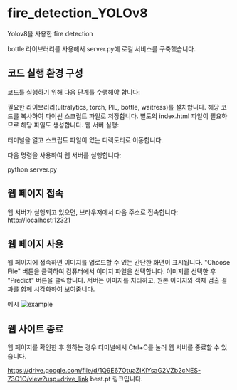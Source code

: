 # fire_detection_YOLOv8

Yolov8을 사용한 fire detection

bottle 라이브러리를 사용해서 server.py에 로컬 서비스를 구축했습니다.


## 코드 실행 환경 구성

코드를 실행하기 위해 다음 단계를 수행해야 합니다:

필요한 라이브러리(ultralytics, torch, PIL, bottle, waitress)를 설치합니다.
해당 코드를 복사하여 파이썬 스크립트 파일로 저장합니다.
별도의 index.html 파일이 필요하므로 해당 파일도 생성합니다.
웹 서버 실행:

터미널을 열고 스크립트 파일이 있는 디렉토리로 이동합니다.

다음 명령을 사용하여 웹 서버를 실행합니다:

python server.py

## 웹 페이지 접속

웹 서버가 실행되고 있으면, 브라우저에서 다음 주소로 접속합니다: http://localhost:12321

## 웹 페이지 사용

웹 페이지에 접속하면 이미지를 업로드할 수 있는 간단한 화면이 표시됩니다.
"Choose File" 버튼을 클릭하여 컴퓨터에서 이미지 파일을 선택합니다.
이미지를 선택한 후 "Predict" 버튼을 클릭합니다.
서버는 이미지를 처리하고, 원본 이미지와 객체 검출 결과를 함께 시각화하여 보여줍니다.

예시
![example](https://github.com/Mutoy-choi/fire_detection_YOLOv8/assets/87027571/e82135d7-314b-4750-84d3-16b0e1f628ae)


## 웹 사이트 종료

웹 페이지를 확인한 후 원하는 경우 터미널에서 Ctrl+C를 눌러 웹 서버를 종료할 수 있습니다.

https://drive.google.com/file/d/1Q9E67OtuaZIKlYsaG2VZb2cNES-73O1O/view?usp=drive_link
best.pt 링크입니다.
